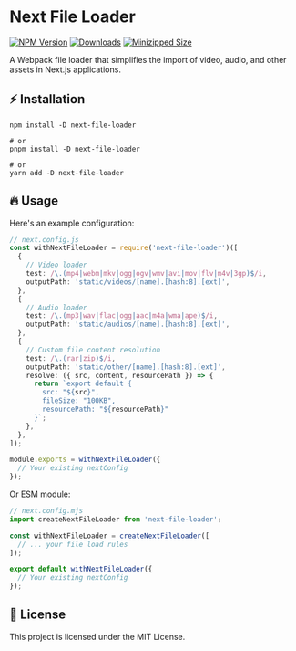 # Next File Loader

[![NPM Version](https://badgen.net/npm/v/next-file-loader)](https://www.npmjs.com/package/next-file-loader) [![Downloads](https://img.shields.io/npm/dm/next-file-loader.svg)](https://www.npmjs.com/package/next-file-loader) [![Minizipped Size](https://img.shields.io/bundlephobia/minzip/next-file-loader)](https://www.npmjs.com/package/next-file-loader)

A Webpack file loader that simplifies the import of video, audio, and other assets in Next.js applications.

## ⚡️ Installation

```
npm install -D next-file-loader

# or
pnpm install -D next-file-loader

# or
yarn add -D next-file-loader
```

## 🔥 Usage

Here's an example configuration:

```typescript
// next.config.js
const withNextFileLoader = require('next-file-loader')([
  {
    // Video loader
    test: /\.(mp4|webm|mkv|ogg|ogv|wmv|avi|mov|flv|m4v|3gp)$/i,
    outputPath: 'static/videos/[name].[hash:8].[ext]',
  },
  {
    // Audio loader
    test: /\.(mp3|wav|flac|ogg|aac|m4a|wma|ape)$/i,
    outputPath: 'static/audios/[name].[hash:8].[ext]',
  },
  {
    // Custom file content resolution
    test: /\.(rar|zip)$/i,
    outputPath: 'static/other/[name].[hash:8].[ext]',
    resolve: ({ src, content, resourcePath }) => {
      return `export default {
        src: "${src}",
        fileSize: "100KB",
        resourcePath: "${resourcePath}"
      }`;
    },
  },
]);

module.exports = withNextFileLoader({
  // Your existing nextConfig
});
```

Or ESM module:

```typescript
// next.config.mjs
import createNextFileLoader from 'next-file-loader';

const withNextFileLoader = createNextFileLoader([
  // ... your file load rules
]);

export default withNextFileLoader({
  // Your existing nextConfig
});
```

## 📖 License

This project is licensed under the MIT License.
